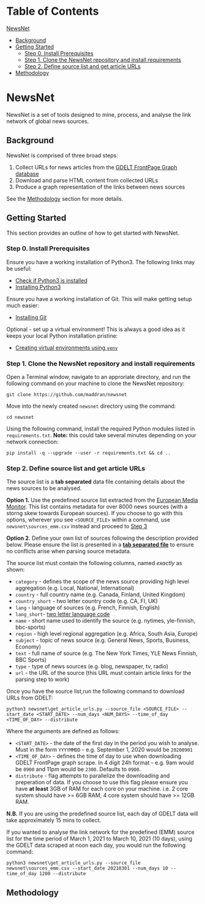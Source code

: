 # Table of Contents 
[NewsNet](#newsnet)
  * [Background](#background)
  * [Getting Started](#getting-started)
    + [Step 0. Install Prerequisites](#step-0-install-prerequisites)
    + [Step 1. Clone the NewsNet repository and install requirements](#step-1-clone-the-newsnet-repository-and-install-requirements)
    + [Step 2. Define source list and get article URLs](#step-2-define-source-list-and-get-article-urls)
  * [Methodology](#methodology)

# NewsNet

NewsNet is a set of tools designed to mine, process, and analyse the link network of global news sources.



## Background

NewsNet is comprised of three broad steps:

1. Collect URLs for news articles from the [GDELT FrontPage Graph database](https://blog.gdeltproject.org/announcing-gdelt-global-frontpage-graph-gfg/)
2. Download and parse HTML content from collected URLs
3. Produce a graph representation of the links between news sources

See the [Methodology](#-methodology) section for more details.

## Getting Started

This section provides an outline of how to get started with NewsNet.

### Step 0. Install Prerequisites

Ensure you have a working installation of Python3. The following links may be useful:

* [Check if Python3 is installed](https://phoenixnap.com/kb/check-python-version)
* [Installing Python3](https://realpython.com/installing-python/)

Ensure you have a working installation of Git. This will make getting setup much easier:

* [Installing Git](https://git-scm.com/book/en/v2/Getting-Started-Installing-Git)

Optional - set up a virtual environment! This is always a good idea as it keeps your local Python installation pristine:

* [Creating virtual environments using `venv`](https://docs.python.org/3/library/venv.html)

### Step 1. Clone the NewsNet repository and install requirements

Open a Terminal window, navigate to an approriate directory, and run the following command on your machine to clone the NewsNet repository:

`git clone https://github.com/maddran/newsnet`

Move into the newly created `newsnet` directory using the command:

`cd newsnet`

Using the following command, install the required Python modules listed in `requirements.txt`. **Note:** this could take several minutes depending on your network connection:

`pip install -q --upgrade --user -r requirements.txt && cd ..`

### Step 2. Define source list and get article URLs

The source list is a **tab separated** data file containing details about the news sources to be analysed. 

**Option 1.** Use the predefined source list extracted from the [European Media Monitor](https://emm.newsbrief.eu/NewsBrief/sourceslist/en/list.html). This list contains metadata for over 8000 news sources (with a storng skew towards European sources). If you choose to go with this options, wherever you see `<SOURCE_FILE>` within a command, use `newsnet\sources_emm.csv` instead and proceed to [Step 3](#-step-3)

**Option 2.** Define your own list of sources following the description provided below. Please ensure the list is presented in a **[tab separated file](https://en.wikipedia.org/wiki/Tab-separated_values)** to ensure no conflicts arise when parsing source metadata.

The source list must contain the following columns, named *exactly* as shown:

* `category` - defines the scope of the news source providing high level aggregation (e.g. Local, National, International)
* `country` - full country name (e.g. Canada, Finland, United Kingdom)
* `country_short` - two letter country code (e.g. CA, FI, UK)
* `lang` - language of sources (e.g. French, Finnish, English)
* `lang_short`- [two letter language code](https://en.wikipedia.org/wiki/List_of_ISO_639-1_codes)
* `name` - short name used to identify the source (e.g. nytimes, yle-finnish, bbc-sports)
* `region` - high level regional aggregation (e.g. Africa, South Asia, Europe)
* `subject` - topic of news source (e.g. General News, Sports, Business, Economy)
* `text` - full name of source (e.g. The New York Times, YLE News Finnish, BBC Sports)
* `type` - type of news sources (e.g. blog, newspaper, tv, radio)
* `url` - the URL of the source (this URL must contain article links for the parsing step to work)

Once you have the source list,run the following command to download URLs from GDELT:

`python3 newsnet\get_article_urls.py --source_file <SOURCE_FILE> --start_date <START_DATE> --num_days <NUM_DAYS> --time_of_day <TIME_OF_DAY> --distribute`

Where the arguments are defined as follows:

* `<START_DATE>` - the date of the first day in the period you wish to analyse. Must in the form `YYYYMMDD` - e.g. September 1, 2020 would be `20200901`
* `<TIME_OF_DAY>` - defines the time of day to use when downloading GDELT FrontPage graph scrape. In 4 digit 24h format - e.g. 9am would be `0900` and 11pm would be `2300`. Defaults to `0900`.
* `distribute` - flag attempts to parallelize the downloading and preperation of data. If you choose to use this flag please ensure you have **at least** 3GB of RAM for each core on your machine. i.e. 2 core system should have >= 6GB RAM,  4 core system should have >= 12GB RAM.

**N.B.** If you are using the predefined source list, each day of GDELT data will take approximately 15 mins to collect.

If you wanted to analyse the link network for the predefined (EMM) source list for the time period of March 1, 2021 to March 10, 2021 (10 days), using the GDELT data scraped at noon each day, you would run the following command:

`python3 newsnet\get_article_urls.py --source_file newsnet\sources_emm.csv --start_date 20210301 --num_days 10 --time_of_day 1200 --distribute`

## Methodology

